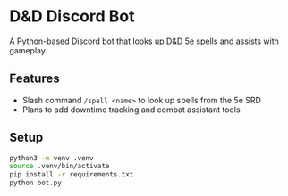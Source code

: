 # D&D Discord Bot

A Python-based Discord bot that looks up D&D 5e spells and assists with gameplay.

## Features
- Slash command `/spell <name>` to look up spells from the 5e SRD
- Plans to add downtime tracking and combat assistant tools

## Setup
```bash
python3 -m venv .venv
source .venv/bin/activate
pip install -r requirements.txt
python bot.py
